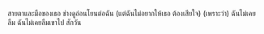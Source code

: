 สายตาและมือของเธอ ช่างดูอ่อนโยนต่อฉัน
(แต่ฉันไม่อยากให้เธอ ต้องเสียใจ) (เพราะว่า) 
ฉันไม่เคยลืม ฉันไม่เคยลืมเขาไป สักวัน
